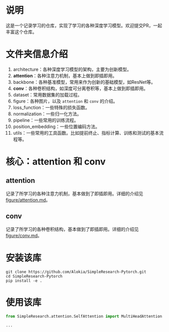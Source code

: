# 说明
这是一个记录学习的仓库，实现了学习的各种深度学习模型。欢迎提交PR，一起丰富这个仓库。


# 文件夹信息介绍

1. architecture：各种深度学习模型的架构，主要为创新模型。
2. **attention**：各种注意力机制，基本上做到即插即用。
3. backbone：各种基准模型，常用来作为创新的基础模型，如ResNet等。
4. **conv**：各种卷积结构，如深度可分离卷积等，基本上做到即插即用。
5. dataset：常用数据集的加载过程。
6. figure：各种图片，以及 `attention` 和 `conv` 的介绍。
7. loss_function：一些特殊的损失函数。
8. normalization：一些归一化方法。
9. pipeline：一些常用的训练流程。
10. position_embedding：一些位置编码方法。
11. utils：一些常用的工具函数。比如提前终止、指标计算、训练和测试的基本流程等。


# 核心：attention 和 conv

## attention
记录了所学习的各种注意力机制，基本做到了即插即用。详细的介绍见
[figure/attention.md](./figure/attention.md)。

## conv
记录了所学习的各种卷积结构，基本做到了即插即用。详细的介绍见
[figure/conv.md](./figure/conv.md)。

# 安装该库

```shell
git clone https://github.com/Alokia/SimpleResearch-Pytorch.git
cd SimpleResearch-Pytorch
pip install -e .
```

# 使用该库

```python
from SimpleResearch.attention.SelfAttention import MultiHeadAttention

...
```
